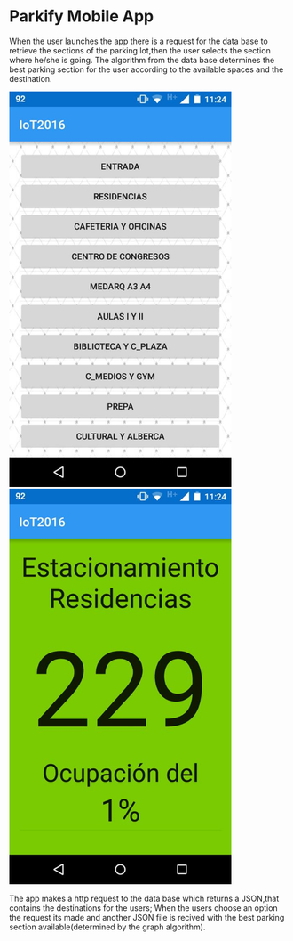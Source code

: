 # Parkify Mobile App

When the user launches the app there is a request for the data base to retrieve the sections of the parking lot,then the user selects the section where he/she is going. The algorithm from the data base determines the best parking section for the user according to the available spaces and the destination. 

<img src="https://github.com/iotchallenge2016/android_app/blob/master/app1.jpg" width="400"> 
<img src="https://github.com/iotchallenge2016/android_app/blob/master/app2.jpg" width="400"> 

The app makes a http request to the data base which returns a JSON,that contains the destinations for the users; When the users choose an option the request its made and another JSON file is recived with the best parking section available(determined by the graph algorithm).

